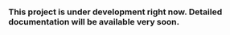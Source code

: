 ### This project is under development right now. Detailed documentation will be available very soon.
